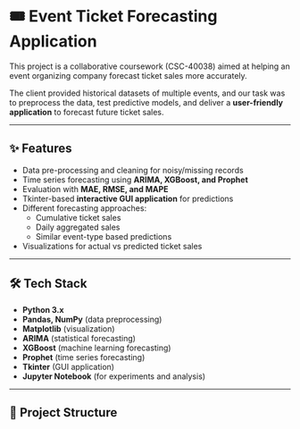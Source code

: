 # 🎟️ Event Ticket Forecasting Application  

This project is a collaborative coursework (CSC-40038) aimed at helping an event organizing company forecast ticket sales more accurately.  

The client provided historical datasets of multiple events, and our task was to preprocess the data, test predictive models, and deliver a **user-friendly application** to forecast future ticket sales.  

---

## ✨ Features  
- Data pre-processing and cleaning for noisy/missing records  
- Time series forecasting using **ARIMA, XGBoost, and Prophet**  
- Evaluation with **MAE, RMSE, and MAPE**  
- Tkinter-based **interactive GUI application** for predictions  
- Different forecasting approaches:  
  - Cumulative ticket sales  
  - Daily aggregated sales  
  - Similar event-type based predictions  
- Visualizations for actual vs predicted ticket sales  

---

## 🛠️ Tech Stack  
- **Python 3.x**  
- **Pandas, NumPy** (data preprocessing)  
- **Matplotlib** (visualization)  
- **ARIMA** (statistical forecasting)  
- **XGBoost** (machine learning forecasting)  
- **Prophet** (time series forecasting)  
- **Tkinter** (GUI application)  
- **Jupyter Notebook** (for experiments and analysis)  

---

## 📂 Project Structure  
